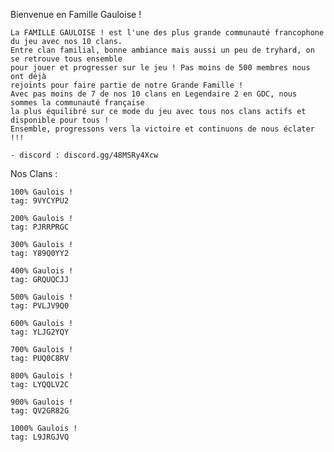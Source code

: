 Bienvenue en Famille Gauloise !

    La FAMILLE GAULOISE ! est l'une des plus grande communauté francophone du jeu avec nos 10 clans. 
    Entre clan familial, bonne ambiance mais aussi un peu de tryhard, on se retrouve tous ensemble 
    pour jouer et progresser sur le jeu ! Pas moins de 500 membres nous ont déjà 
    rejoints pour faire partie de notre Grande Famille !
    Avec pas moins de 7 de nos 10 clans en Legendaire 2 en GDC, nous sommes la communauté française 
    la plus équilibré sur ce mode du jeu avec tous nos clans actifs et disponible pour tous ! 
    Ensemble, progressons vers la victoire et continuons de nous éclater !!!

    - discord : discord.gg/48MSRy4Xcw
    
Nos Clans :

    100% Gaulois ! 
    tag: 9VYCYPU2
    
    200% Gaulois !
    tag: PJRRPRGC
    
    300% Gaulois !
    tag: Y89Q0YY2
    
    400% Gaulois !
    tag: GRQUQCJJ
    
    500% Gaulois !
    tag: PVLJV9Q0
    
    600% Gaulois !
    tag: YLJG2YQY
    
    700% Gaulois !
    tag: PUQ0C8RV
    
    800% Gaulois !
    tag: LYQQLV2C
    
    900% Gaulois !
    tag: QV2GR82G
    
    1000% Gaulois !
    tag: L9JRGJVQ
    
